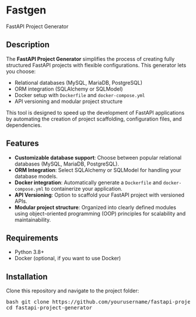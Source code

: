 # Fastgen
FastAPI Project Generator

## Description

The **FastAPI Project Generator** simplifies the process of creating fully structured FastAPI projects with flexible configurations. This generator lets you choose:
- Relational databases (MySQL, MariaDB, PostgreSQL)
- ORM integration (SQLAlchemy or SQLModel)
- Docker setup with `Dockerfile` and `docker-compose.yml`
- API versioning and modular project structure

This tool is designed to speed up the development of FastAPI applications by automating the creation of project scaffolding, configuration files, and dependencies.

## Features

- **Customizable database support**: Choose between popular relational databases (MySQL, MariaDB, PostgreSQL).
- **ORM Integration**: Select SQLAlchemy or SQLModel for handling your database models.
- **Docker integration**: Automatically generate a `Dockerfile` and `docker-compose.yml` to containerize your application.
- **API Versioning**: Option to scaffold your FastAPI project with versioned APIs.
- **Modular project structure**: Organized into clearly defined modules using object-oriented programming (OOP) principles for scalability and maintainability.

## Requirements

- Python 3.8+
- Docker (optional, if you want to use Docker)

## Installation

Clone this repository and navigate to the project folder:
<pre>bash git clone https://github.com/yourusername/fastapi-project-generator.git
cd fastapi-project-generator</pre>

